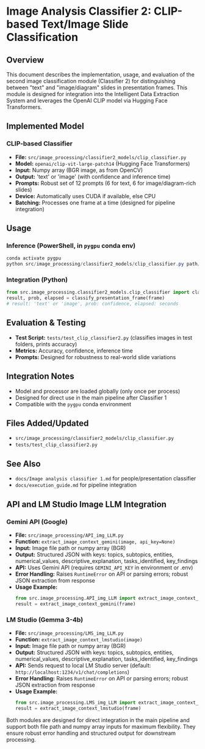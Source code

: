 # Image Analysis Classifier 2: CLIP-based Text/Image Slide Classification

## Overview
This document describes the implementation, usage, and evaluation of the second image classification module (Classifier 2) for distinguishing between "text" and "image/diagram" slides in presentation frames. This module is designed for integration into the Intelligent Data Extraction System and leverages the OpenAI CLIP model via Hugging Face Transformers.

## Implemented Model

### CLIP-based Classifier
- **File:** `src/image_processing/classifier2_models/clip_classifier.py`
- **Model:** `openai/clip-vit-large-patch14` (Hugging Face Transformers)
- **Input:** Numpy array (BGR image, as from OpenCV)
- **Output:** 'text' or 'image' (with confidence and inference time)
- **Prompts:** Robust set of 12 prompts (6 for text, 6 for image/diagram-rich slides)
- **Device:** Automatically uses CUDA if available, else CPU
- **Batching:** Processes one frame at a time (designed for pipeline integration)

## Usage

### Inference (PowerShell, in `pygpu` conda env)
```powershell
conda activate pygpu
python src/image_processing/classifier2_models/clip_classifier.py path/to/frame.jpg
```

### Integration (Python)
```python
from src.image_processing.classifier2_models.clip_classifier import classify_presentation_frame
result, prob, elapsed = classify_presentation_frame(frame)
# result: 'text' or 'image', prob: confidence, elapsed: seconds
```

## Evaluation & Testing
- **Test Script:** `tests/test_clip_classifier2.py` (classifies images in test folders, prints accuracy)
- **Metrics:** Accuracy, confidence, inference time
- **Prompts:** Designed for robustness to real-world slide variations

## Integration Notes
- Model and processor are loaded globally (only once per process)
- Designed for direct use in the main pipeline after Classifier 1
- Compatible with the `pygpu` conda environment

## Files Added/Updated
- `src/image_processing/classifier2_models/clip_classifier.py`
- `tests/test_clip_classifier2.py`

## See Also
- `docs/Image analysis classifier 1.md` for people/presentation classifier
- `docs/execution_guide.md` for pipeline integration

## API and LM Studio Image LLM Integration

### Gemini API (Google)
- **File:** `src/image_processing/API_img_LLM.py`
- **Function:** `extract_image_context_gemini(image, api_key=None)`
- **Input:** Image file path or numpy array (BGR)
- **Output:** Structured JSON with keys: topics, subtopics, entities, numerical_values, descriptive_explanation, tasks_identified, key_findings
- **API:** Uses Gemini API (requires `GEMINI_API_KEY` in environment or .env)
- **Error Handling:** Raises `RuntimeError` on API or parsing errors; robust JSON extraction from response
- **Usage Example:**
    ```python
    from src.image_processing.API_img_LLM import extract_image_context_gemini
    result = extract_image_context_gemini(frame)
    ```

### LM Studio (Gemma 3-4b)
- **File:** `src/image_processing/LMS_img_LLM.py`
- **Function:** `extract_image_context_lmstudio(image)`
- **Input:** Image file path or numpy array (BGR)
- **Output:** Structured JSON with keys: topics, subtopics, entities, numerical_values, descriptive_explanation, tasks_identified, key_findings
- **API:** Sends request to local LM Studio server (default: `http://localhost:1234/v1/chat/completions`)
- **Error Handling:** Raises `RuntimeError` on API or parsing errors; robust JSON extraction from response
- **Usage Example:**
    ```python
    from src.image_processing.LMS_img_LLM import extract_image_context_lmstudio
    result = extract_image_context_lmstudio(frame)
    ```

Both modules are designed for direct integration in the main pipeline and support both file path and numpy array inputs for maximum flexibility. They ensure robust error handling and structured output for downstream processing.
